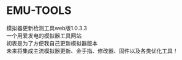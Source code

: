 # EMU-TOOLS
模拟器更新检测工具web版1.0.3.3<br>
一个用爱发电的模拟器工具网站<br>
初衷是为了方便我自己更新模拟器版本<br>
未来将集成主流模拟器更新、金手指、修改器、固件以及各类优化工具！
